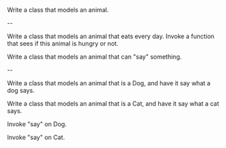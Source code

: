 Write a class that models an animal.

--

Write a class that models an animal that eats every day.  Invoke a function that sees if this animal is hungry or not.

Write a class that models an animal that can "say" something.

--

Write a class that models an animal that is a Dog, and have it say what a dog says.

Write a class that models an animal that is a Cat, and have it say what a cat says.

Invoke "say" on Dog.

Invoke "say" on Cat.

